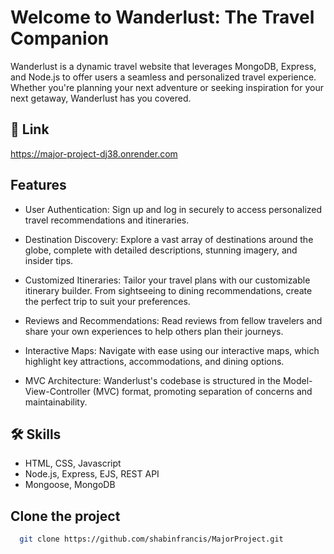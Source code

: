 # Welcome to Wanderlust: The Travel Companion



Wanderlust is a dynamic travel website that leverages MongoDB, Express, and Node.js to offer users a seamless and personalized travel experience. Whether you're planning your next adventure or seeking inspiration for your next getaway, Wanderlust has you covered.

## 🔗 Link
https://major-project-dj38.onrender.com

## Features

- User Authentication: Sign up and log in securely to access       personalized travel recommendations and itineraries.

- Destination Discovery: Explore a vast array of destinations around the globe, complete with detailed descriptions, stunning imagery, and insider tips.

- Customized Itineraries: Tailor your travel plans with our customizable itinerary builder. From sightseeing to dining recommendations, create the perfect trip to suit your preferences.

- Reviews and Recommendations: Read reviews from fellow travelers and share your own experiences to help others plan their journeys.

- Interactive Maps: Navigate with ease using our interactive maps, which highlight key attractions, accommodations, and dining options.

- MVC Architecture: Wanderlust's codebase is structured in the Model-View-Controller (MVC) format, promoting separation of concerns and maintainability.


## 🛠 Skills
- HTML, CSS, Javascript
- Node.js, Express, EJS, REST API
- Mongoose, MongoDB
    
## Clone the project

```bash
  git clone https://github.com/shabinfrancis/MajorProject.git
```